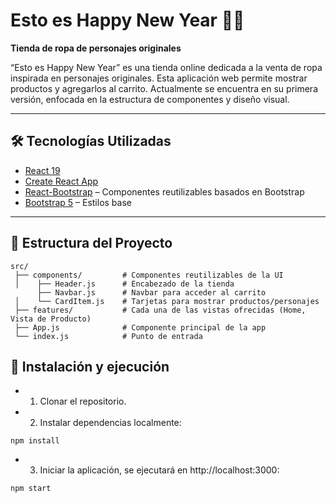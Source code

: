# Esto es Happy New Year 👕🎉  
**Tienda de ropa de personajes originales**

“Esto es Happy New Year” es una tienda online dedicada a la venta de ropa inspirada en personajes originales. Esta aplicación web permite mostrar productos y agregarlos al carrito. Actualmente se encuentra en su primera versión, enfocada en la estructura de componentes y diseño visual.

---

## 🛠️ Tecnologías Utilizadas

- [React 19](https://reactjs.org/)
- [Create React App](https://create-react-app.dev/)
- [React-Bootstrap](https://react-bootstrap.netlify.app/docs/getting-started/introduction) – Componentes reutilizables basados en Bootstrap
- [Bootstrap 5](https://getbootstrap.com/) – Estilos base

---

## 📁 Estructura del Proyecto

```plaintext
src/
 ├── components/         # Componentes reutilizables de la UI
 │    ├── Header.js      # Encabezado de la tienda
      ├── Navbar.js      # Navbar para acceder al carrito
 │    └── CardItem.js    # Tarjetas para mostrar productos/personajes
 ├── features/           # Cada una de las vistas ofrecidas (Home, Vista de Producto)
 ├── App.js              # Componente principal de la app
 └── index.js            # Punto de entrada
```

## 🚀 Instalación y ejecución
- 1) Clonar el repositorio. 
- 2) Instalar dependencias localmente:

```plaintext
npm install
```

- 3) Iniciar la aplicación, se ejecutará en http://localhost:3000: 

```plaintext
npm start
```
